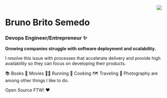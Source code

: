 <img align='right' src="https://github-readme-stats.vercel.app/api?username=brunobrise&show_icons=true">

# Bruno Brito Semedo

### Devops Engineer/Entrepreneur ✨

**Growing companies struggle with software deployment and scalability.**

I resolve this issue with processes that accelerate delivery and provide high availability so they can focus on developing their products.

📚 Books 🍿 Movies 🏃🏾 Running 🍲 Cooking 🗺️ Traveling 📸 Photography are among other things I like to do.

Open Source FTW! ❤️
